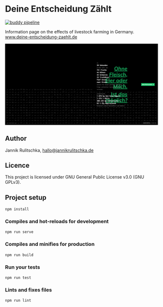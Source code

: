 # Deine Entscheidung Zählt

[![buddy pipeline](https://app.buddy.works/joterr/deine-entscheidung-zaehlt/pipelines/pipeline/201258/badge.svg?token=731849429a9ba2276625beb38acacbb8caa74e3b60019234ea246ad05ab6c4c5 "buddy pipeline")](https://app.buddy.works/joterr/deine-entscheidung-zaehlt/pipelines/pipeline/201258)

Information page on the effects of livestock farming in Germany. www.deine-entscheidung-zaehlt.de

![Screenshot Deine Entscheidung zählt?](screenshot.png)

## Author
Jannik Rulitschka, hallo@jannikrulitschka.de

## Licence
This project is licensed under GNU General Public License v3.0 (GNU GPLv3).

## Project setup
```
npm install
```

### Compiles and hot-reloads for development
```
npm run serve
```

### Compiles and minifies for production
```
npm run build
```

### Run your tests
```
npm run test
```

### Lints and fixes files
```
npm run lint
```
